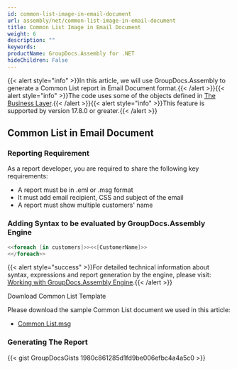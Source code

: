 ```yaml
---
id: common-list-image-in-email-document
url: assembly/net/common-list-image-in-email-document
title: Common List Image in Email Document
weight: 6
description: ""
keywords: 
productName: GroupDocs.Assembly for .NET
hideChildren: False
---
```

{{< alert style="info" >}}In this article, we will use GroupDocs.Assembly to generate a Common List report in Email Document format.{{< /alert >}}{{< alert style="info" >}}The code uses some of the objects defined in [The Business Layer](https://docs.groupdocs.com/assembly/net/the-business-layer/).{{< /alert >}}{{< alert style="info" >}}This feature is supported by version 17.8.0 or greater.{{< /alert >}}

## Common List in Email Document

### Reporting Requirement

As a report developer, you are required to share the following key requirements:

*   A report must be in .eml or .msg format
*   It must add email recipient, CSS and subject of the email
*   A report must show multiple customers' name

### Adding Syntax to be evaluated by GroupDocs.Assembly Engine

```csharp
<<foreach [in customers]>><<[CustomerName]>>
<</foreach>>

```

{{< alert style="success" >}}For detailed technical information about syntax, expressions and report generation by the engine, please visit: [Working with GroupDocs.Assembly Engine](https://docs.groupdocs.com/assembly/net/working-with-groupdocs-assembly-engine/).{{< /alert >}}

Download Common List Template

Please download the sample Common List document we used in this article:

*   [Common List.msg](https://github.com/groupdocs-assembly/GroupDocs.Assembly-for-.NET/raw/master/Examples/Data/Source/Email%20Templates/Common%20List.msg?raw=true)

### Generating The Report

{{< gist GroupDocsGists 1980c861285d1fd9be006efbc4a4a5c0 >}}


